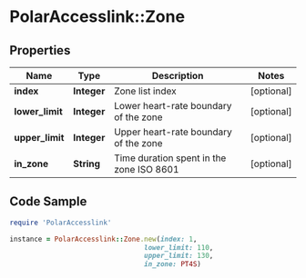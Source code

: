 # PolarAccesslink::Zone

## Properties

Name | Type | Description | Notes
------------ | ------------- | ------------- | -------------
**index** | **Integer** | Zone list index | [optional]
**lower_limit** | **Integer** | Lower heart-rate boundary of the zone | [optional]
**upper_limit** | **Integer** | Upper heart-rate boundary of the zone | [optional]
**in_zone** | **String** | Time duration spent in the zone ISO 8601 | [optional]

## Code Sample

```ruby
require 'PolarAccesslink'

instance = PolarAccesslink::Zone.new(index: 1,
                                 lower_limit: 110,
                                 upper_limit: 130,
                                 in_zone: PT4S)
```


